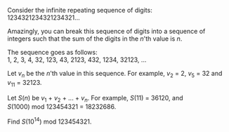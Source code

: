 <p>Consider the infinite repeating sequence of digits:<br />
1234321234321234321...</p>
<p>Amazingly, you can break this sequence of digits into a sequence of integers such that the sum of the digits in the <var>n</var>'th value is <var>n</var>.</p>
<p>The sequence goes as follows:<br />
1, 2, 3, 4, 32, 123, 43, 2123, 432, 1234, 32123, ...</p>
<p>Let <var>v<sub>n</sub></var> be the <var>n</var>'th value in this sequence. For example, <var>v</var><sub>2</sub> = 2, <var>v</var><sub>5</sub> = 32 and <var>v</var><sub>11</sub> = 32123.</p>
<p>Let <var>S</var>(<var>n</var>) be <var>v</var><sub>1</sub> + <var>v</var><sub>2</sub> + ... + <var>v<sub>n</sub></var>. For example, <var>S</var>(11) = 36120, and <var>S</var>(1000) mod 123454321 = 18232686.</p>
<p>Find <var>S</var>(10<sup>14</sup>) mod 123454321.</p>
